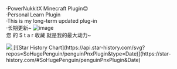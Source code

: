 ·PowerNukkitX Minecraft Plugin😍\
·Personal Learn Plugin\
·This is my long-term updated plug-in\
·长期更新~
![image](https://user-images.githubusercontent.com/100383563/200020433-028e8613-422a-496f-a77d-7eaf6dffe1f4.png)\
您 的 S t a r 收藏 就是我的最大动力~

<a href="https://github.com/Starry-Wind/StarRailAssistant/graphs/contributors">
  <img src="https://contrib.rocks/image?repo=Starry-Wind/StarRailAssistant" />
</a>
[![Star History Chart](https://api.star-history.com/svg?repos=SoHugePenguin/penguinPnxPlugin&type=Date)](https://star-history.com/#SoHugePenguin/penguinPnxPlugin&Date)
